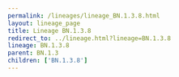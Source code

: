 ```yaml
---
permalink: /lineages/lineage_BN.1.3.8.html
layout: lineage_page
title: Lineage BN.1.3.8
redirect_to: ../lineage.html?lineage=BN.1.3.8
lineage: BN.1.3.8
parent: BN.1.3
children: ['BN.1.3.8']
---
```

